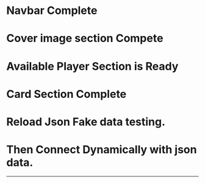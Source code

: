 # Navbar Complete
# Cover image section Compete
# Available Player Section is Ready
# Card Section Complete
# Reload Json Fake data testing.
# Then Connect Dynamically with json data.
---



